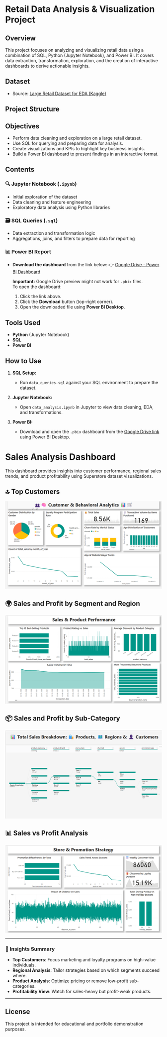 # Retail Data Analysis & Visualization Project

## Overview

This project focuses on analyzing and visualizing retail data using a combination of SQL, Python (Jupyter Notebook), and Power BI. It covers data extraction, transformation, exploration, and the creation of interactive dashboards to derive actionable insights.

## Dataset

- Source: [Large Retail Dataset for EDA (Kaggle)](https://www.kaggle.com/datasets/utkalk/large-retail-data-set-for-eda)

## Project Structure


## Objectives

- Perform data cleaning and exploration on a large retail dataset.
- Use SQL for querying and preparing data for analysis.
- Create visualizations and KPIs to highlight key business insights.
- Build a Power BI dashboard to present findings in an interactive format.

## Contents

### 🔍 Jupyter Notebook (`.ipynb`)

- Initial exploration of the dataset
- Data cleaning and feature engineering
- Exploratory data analysis using Python libraries

### 🗃️ SQL Queries (`.sql`)

- Data extraction and transformation logic
- Aggregations, joins, and filters to prepare data for reporting

### 📊 Power BI Report

- **Download the dashboard** from the link below:
  👉 [Google Drive - Power BI Dashboard](https://drive.google.com/file/d/1nk_jAQ0lVvK1BJd_pR1v2v9DXFYdmcLO/view?usp=sharing)

  **Important:** Google Drive preview might not work for `.pbix` files.  
  To open the dashboard:
  1. Click the link above.
  2. Click the **Download** button (top-right corner).
  3. Open the downloaded file using **Power BI Desktop**.

## Tools Used

- **Python** (Jupyter Notebook)
- **SQL**
- **Power BI**

## How to Use

1. **SQL Setup:**
   - Run `data_queries.sql` against your SQL environment to prepare the dataset.

2. **Jupyter Notebook:**
   - Open `data_analysis.ipynb` in Jupyter to view data cleaning, EDA, and transformations.

3. **Power BI:**
   - Download and open the `.pbix` dashboard from the [Google Drive link](https://drive.google.com/file/d/1nk_jAQ0lVvK1BJd_pR1v2v9DXFYdmcLO/view?usp=sharing) using Power BI Desktop.

# Sales Analysis Dashboard

This dashboard provides insights into customer performance, regional sales trends, and product profitability using Superstore dataset visualizations.

## 🔝 Top Customers

![Top 10 Customers by Sales](Dashboard/Customer_&_Behavioral_Analytics.png)

## 🌍 Sales and Profit by Segment and Region

![Sales and Profit by Segment and Region](Dashboard/Sales_&_Product_Performance.png)

## 📦 Sales and Profit by Sub-Category

![Sales and Profit by Sub-Category](Dashboard/Total_Sales_Breakdown.png)

## 📊 Sales vs Profit Analysis

![Sales vs Profit Scatter Plot](Dashboard/Store_&_Promotion_Strategy.png)

---

### 📌 Insights Summary

- **Top Customers**: Focus marketing and loyalty programs on high-value individuals.
- **Regional Analysis**: Tailor strategies based on which segments succeed where.
- **Product Analysis**: Optimize pricing or remove low-profit sub-categories.
- **Profitability View**: Watch for sales-heavy but profit-weak products.

---
## License

This project is intended for educational and portfolio demonstration purposes.
